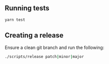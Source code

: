 ## Running tests

```bash
yarn test
```

## Creating a release

Ensure a clean git branch and run the following:

```bash
./scripts/release patch|minor|major
```

